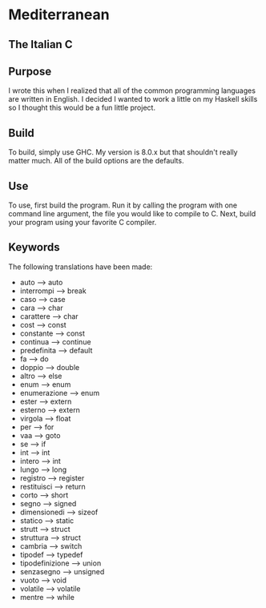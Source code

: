 # Mediterranean
## The Italian C

## Purpose
I wrote this when I realized that all of the common programming languages
are written in English. I decided I wanted to work a little on my Haskell
skills so I thought this would be a fun little project.

## Build
To build, simply use GHC. My version is 8.0.x but that shouldn't really
matter much. All of the build options are the defaults.

## Use
To use, first build the program. Run it by calling the program with one
command line argument, the file you would like to compile to C. Next, build
your program using your favorite C compiler.

## Keywords
The following translations have been made:
* auto --> auto
* interrompi --> break
* caso --> case
* cara --> char
* carattere --> char
* cost --> const
* constante --> const
* continua --> continue
* predefinita --> default
* fa --> do
* doppio --> double
* altro --> else
* enum --> enum
* enumerazione --> enum
* ester --> extern
* esterno --> extern
* virgola --> float
* per --> for
* vaa --> goto
* se --> if
* int --> int
* intero --> int
* lungo --> long
* registro --> register
* restituisci --> return
* corto --> short
* segno --> signed
* dimensionedi --> sizeof
* statico --> static
* strutt --> struct
* struttura --> struct
* cambria --> switch
* tipodef --> typedef
* tipodefinizione --> union
* senzasegno --> unsigned
* vuoto --> void
* volatile --> volatile
* mentre --> while
